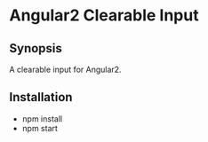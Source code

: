 Angular2 Clearable Input
==========
## Synopsis
A clearable input for Angular2.

## Installation

* npm install
* npm start
